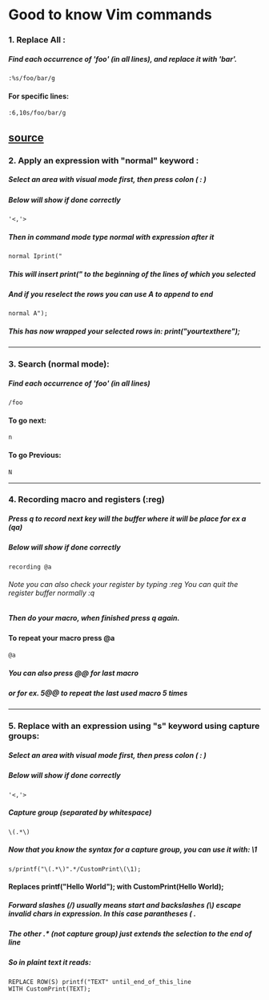 # Good to know Vim commands

### 1. Replace All :
##### Find each occurrence of 'foo' (in all lines), and replace it with 'bar'.
```
:%s/foo/bar/g
```
#### For specific lines:
```
:6,10s/foo/bar/g
```
[source](https://stackoverflow.com/questions/19994922/find-and-replace-strings-in-vim-on-multiple-lines)
---

### 2. Apply an expression with "normal" keyword :
##### Select an area with visual mode first, then press colon ( : )
##### Below will show if done correctly 
```
'<,'>
```
##### Then in command mode type normal with expression after it
```
normal Iprint("
```
##### This will insert  print("  to the beginning of the lines of which you selected 

##### And if you reselect the rows you can use A to append to end
```
normal A");
```
##### This has now wrapped your selected rows in: print("yourtexthere");
---
### 3. Search (normal mode):
##### Find each occurrence of 'foo' (in all lines)
```
/foo
```
#### To go next:
```
n
```
#### To go Previous:
```
N
```
---
### 4. Recording macro and registers (:reg)
##### Press q to record next key will the buffer where it will be place for ex a (qa)
##### Below will show if done correctly 
```
recording @a
```
###### Note you can also check your register by typing :reg  You can quit the register buffer normally :q
##### Then do your macro, when finished press q again.

#### To repeat your macro press @a
```
@a
```
##### You can also press @@ for last macro
##### or for ex. 5@@ to repeat the last used macro 5 times
---
### 5. Replace with an expression using "s" keyword using capture groups:
##### Select an area with visual mode first, then press colon ( : )
##### Below will show if done correctly 
```
'<,'>
```
##### Capture group (separated by whitespace) 
```
\(.*\)
```
##### Now that you know the syntax for a capture group, you can use it with:  \1
```
s/printf("\(.*\)".*/CustomPrint\(\1);
```
#### Replaces printf("Hello World"); with CustomPrint(Hello World);
##### Forward slashes (/) usually means start and backslashes (\\) escape invalid chars in expression. In this case parantheses \( .
##### The other .* (not capture group) just extends the selection to the end of line
##### So in plaint text it reads: 
```
REPLACE ROW(S) printf("TEXT" until_end_of_this_line
WITH CustomPrint(TEXT);
```
